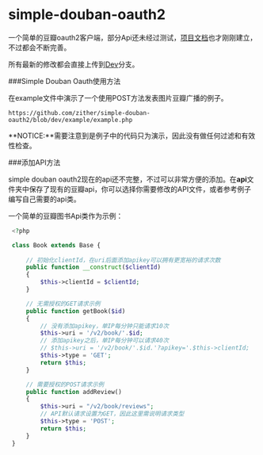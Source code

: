 simple-douban-oauth2
====================

一个简单的豆瓣oauth2客户端，部分Api还未经过测试，[项目文档](http://zither.github.com/simple-douban-oauth2)也才刚刚建立，不过都会不断完善。

所有最新的修改都会直接上传到[Dev](https://github.com/zither/simple-douban-oauth2/tree/dev)分支。

###Simple Douban Oauth使用方法

在example文件中演示了一个使用POST方法发表图片豆瓣广播的例子。

    https://github.com/zither/simple-douban-oauth2/blob/dev/example/example.php

**NOTICE:**需要注意到是例子中的代码只为演示，因此没有做任何过滤和有效性检查。

###添加API方法

simple douban oauth2现在的api还不完整，不过可以非常方便的添加。在**api**文件夹中保存了现有的豆瓣api，你可以选择你需要修改的API文件，或者参考例子编写自己需要的api类。

一个简单的豆瓣图书Api类作为示例：
   ```php
    <?php

    class Book extends Base {
        
        // 初始化clientId，在uri后面添加apikey可以拥有更宽裕的请求次数
        public function __construct($clientId)
        {
            $this->clientId = $clientId;
        }

        // 无需授权的GET请求示例
        public function getBook($id)
        {
            // 没有添加apikey，单IP每分钟只能请求10次
            $this->uri = '/v2/book/'.$id;
            // 添加apikey之后，单IP每分钟可以请求40次
            // $this->uri = '/v2/book/'.$id.'?apikey='.$this->clientId;
            $this->type = 'GET';
            return $this;
        }

        // 需要授权的POST请求示例
        public function addReview()
        {
            $this->uri = "/v2/book/reviews";
            // API默认请求设置为GET，因此这里需说明请求类型
            $this->type = 'POST';
            return $this;     
        }        
    }
   ```
